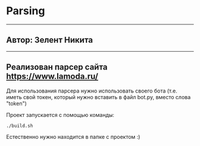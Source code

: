 # Parsing
---
## Автор: Зелент Никита
---
Реализован парсер сайта https://www.lamoda.ru/
---
Для использования парсера нужно использовать своего бота (т.е. иметь свой токен, который нужно вставить в файл bot.py, вместо слова "token")

Проект запускается с помощью команды:

    ./build.sh

Естественно нужно находится в папке с проектом :)
